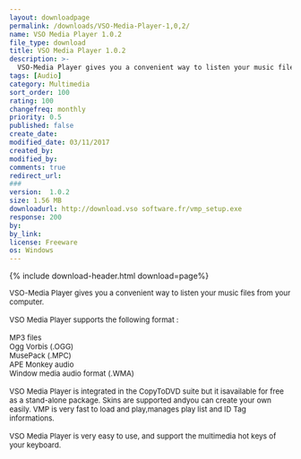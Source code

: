 ```yaml
---
layout: downloadpage
permalink: /downloads/VSO-Media-Player-1,0,2/
name: VSO Media Player 1.0.2
file_type: download
title: VSO Media Player 1.0.2
description: >-
  VSO-Media Player gives you a convenient way to listen your music files from your computer
tags: [Audio]
category: Multimedia
sort_order: 100
rating: 100
changefreq: monthly
priority: 0.5
published: false
create_date:
modified_date: 03/11/2017
created_by:
modified_by:
comments: true
redirect_url:
###
version:  1.0.2
size: 1.56 MB
downloadurl: http://download.vso software.fr/vmp_setup.exe
response: 200
by:
by_link:
license: Freeware
os: Windows
---
```


{% include download-header.html download=page%}

<p style="fix-download-text !important">
<p><font size="2"><p>VSO-Media Player gives you a convenient way to listen your music files from your computer.<br />
<br />
VSO Media Player supports the following format : <br />
<br />
MP3 files<br />
Ogg Vorbis (.OGG) <br />
MusePack (.MPC) <br />
APE Monkey audio <br />
Window media audio format (.WMA)<br />
<br />
VSO Media Player is integrated in the CopyToDVD suite but it isavailable for free as a stand-alone package. Skins are supported andyou can create your own easily. VMP is very fast to load and play,manages play list and ID Tag informations.<br />
<br />
VSO Media Player is very easy to use, and support the multimedia hot keys of your keyboard.</p></p></p>
